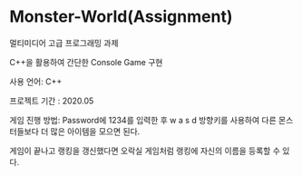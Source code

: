 # Monster-World(Assignment)

멀티미디어 고급 프로그래밍 과제

C++을 활용하여 간단한 Console Game 구현

사용 언어: C++

프로젝트 기간 : 2020.05

게임 진행 방법: Password에 1234를 입력한 후 w a s d 방향키를 사용하여 다른 몬스터들보다 더 많은 아이템을 모으면 된다.

게임이 끝나고 랭킹을 갱신했다면 오락실 게임처럼 랭킹에 자신의 이름을 등록할 수 있다.
